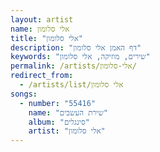```yaml
---
layout: artist
name: אלי סלומון
title: "אלי סלומון"
description: "דף האמן אלי סלומון"
keywords: "שירים, מוזיקה, אלי סלומון"
permalink: /artists/אלי-סלומון/
redirect_from:
  - /artists/list/אלי סלומון
songs:
  - number: "55416"
    name: "שירת העשבים"
    album: "סינגלים"
    artist: "אלי סלומון"
---
```

